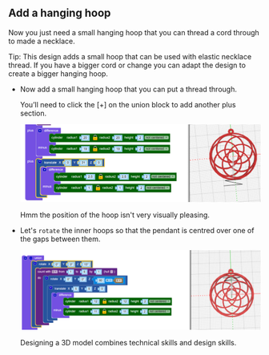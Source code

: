 ## Add a hanging hoop

Now you just need a small hanging hoop that you can thread a cord through to made a necklace. 

Tip: This design adds a small hoop that can be used with elastic necklace thread. If you have a bigger cord or change you can adapt the design to create a bigger hanging hoop. 
	
+ Now add a small hanging hoop that you can put a thread through. 

	You’ll need to click the [+] on the union block to add another plus section. 
	
	![screenshot](images/pendant-hang.png) 
	
	Hmm the position of the hoop isn't very visually pleasing.  

+ Let's `rotate` the inner hoops so that the pendant is centred over one of the gaps between them. 

	![screenshot](images/pendant-hang-rotate.png) 
	
	Designing a 3D model combines technical skills and design skills. 
	

	